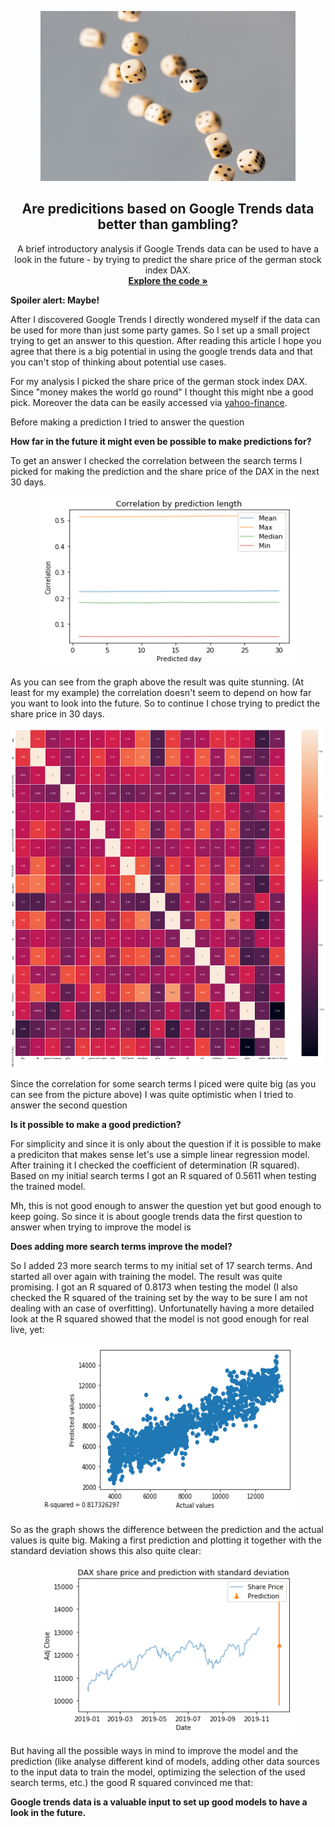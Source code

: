 <p align="center">
  <a href="https://github.com/jo-ai-chim/Google_Trends_Predictions">
    <img src="./Pics/photo-1570303345338-e1f0eddf4946.jpg" alt="Predicition logo" width="408" height="272">
  </a>
</p>

<h2 align="center">Are predicitions based on Google Trends data better than gambling?</h2>

<p align="center">
  A brief introductory analysis if Google Trends data can be used to have a look in the future - by trying to predict the share price of the german stock index DAX. 
  <br>
  <a href="https://github.com/jo-ai-chim/Project_Google_Trends_Prediction"><strong>Explore the code »</strong></a>
</p>

**Spoiler alert: Maybe!**

After I discovered Google Trends I directly wondered myself if the data can be used for more than just some party games. So I set up a small project trying to get an answer to this question. After reading this article I hope you agree that there is a big potential in using the google trends data and that you can't stop of thinking about potential use cases.

For my analysis I picked the share price of the german stock index DAX. Since "money makes the world go round" I thought this might nbe a good pick. Moreover the data can be easily accessed via [yahoo-finance](https://de.finance.yahoo.com/).

Before making a prediction I tried to answer the question

**How far in the future it might even be possible to make predictions for?**

To get an answer I checked the correlation between the search terms I picked for making the prediction and the share price of the DAX in the next 30 days.

<p align="center">
  <a href="https://github.com/jo-ai-chim/Google_Trends_Predictions">
    <img src="./Pics/correlation.png" alt="Correlation analysis I" width="408" height="272">
  </a>
</p>

As you can see from the graph above the result was quite stunning. (At least for my example) the correlation doesn't seem to depend on how far you want to look into the future. So to continue I chose trying to predict the share price in 30 days.

<p align="center">
  <a href="https://github.com/jo-ai-chim/Google_Trends_Predictions">
    <img src="./Pics/correlation_final.png" alt="Correlation analysis II" width="816" height="544">
  </a>
</p>

Since the correlation for some search terms I piced were quite big (as you can see from the picture above) I was quite optimistic when I tried to answer the second question

**Is it possible to make a good prediction?**

For simplicity and since it is only about the question if it is possible to make a prediciton that makes sense let's use a simple linear regression model. After training it I checked the coefficient of determination (R squared). Based on my initial search terms I got an R squared of 0.5611 when testing the trained model. 

Mh, this is not good enough to answer the question yet but good enough to keep going. So since it is about google trends data the first question to answer when trying to improve the model is 

**Does adding more search terms improve the model?**

So I added 23 more search terms to my initial set of 17 search terms. And started all over again with training the model. The result was quite promising. I got an R squared of 0.8173 when testing the model (I also checked the R squared of the training set by the way to be sure I am not dealing with an case of overfitting). Unfortunatelly having a more detailed look at the R squared showed that the model is not good enough for real live, yet:

<p align="center">
  <a href="https://github.com/jo-ai-chim/Google_Trends_Predictions">
    <img src="./Pics/r-squared.png" alt="R squared" width="408" height="272">
  </a>
</p>

So as the graph shows the difference between the prediction and the actual values is quite big. Making a first prediction and plotting it together with the standard deviation shows this also quite clear:

<p align="center">
  <a href="https://github.com/jo-ai-chim/Google_Trends_Predictions">
    <img src="./Pics/share_price_and_pred.png" alt="Predicition Print" width="408" height="272">
  </a>
</p>

But having all the possible ways in mind to improve the model and the prediction (like analyse different kind of models, adding other data sources to the input data to train the model, optimizing the selection of the used search terms, etc.) the good R squared convinced me that:

**Google trends data is a valuable input to set up good models to have a look in the future.**
